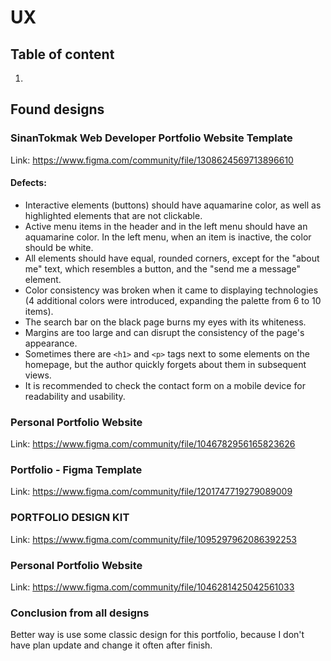 # UX

## Table of content
1. 

## Found designs
### SinanTokmak Web Developer Portfolio Website Template
Link: https://www.figma.com/community/file/1308624569713896610

#### Defects:
- Interactive elements (buttons) should have aquamarine color, as well as highlighted elements that are not clickable.
- Active menu items in the header and in the left menu should have an aquamarine color. In the left menu, when an item is inactive, the color should be white.
- All elements should have equal, rounded corners, except for the "about me" text, which resembles a button, and the "send me a message" element.
- Color consistency was broken when it came to displaying technologies (4 additional colors were introduced, expanding the palette from 6 to 10 items).
- The search bar on the black page burns my eyes with its whiteness.
- Margins are too large and can disrupt the consistency of the page's appearance.
- Sometimes there are `<h1>` and `<p>` tags next to some elements on the homepage, but the author quickly forgets about them in subsequent views.
- It is recommended to check the contact form on a mobile device for readability and usability.

### Personal Portfolio Website
Link: https://www.figma.com/community/file/1046782956165823626

### Portfolio - Figma Template
Link: https://www.figma.com/community/file/1201747719279089009

### PORTFOLIO DESIGN KIT
Link: https://www.figma.com/community/file/1095297962086392253

### Personal Portfolio Website
Link: https://www.figma.com/community/file/1046281425042561033

### Conclusion from all designs
Better way is use some classic design for this portfolio, because I don't have plan update and change it often after finish.